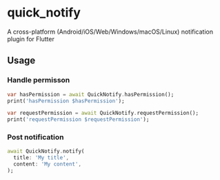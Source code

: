 # quick_notify

A cross-platform (Android/iOS/Web/Windows/macOS/Linux) notification plugin for Flutter

## Usage

### Handle permisson

```dart
var hasPermission = await QuickNotify.hasPermission();
print('hasPermission $hasPermission');
```

```dart
var requestPermission = await QuickNotify.requestPermission();
print('requestPermission $requestPermission');
```

### Post notification

```dart
await QuickNotify.notify(
  title: 'My title',
  content: 'My content',
);
```